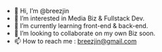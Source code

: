 - 👋 Hi, I’m @breezjin
- 👀 I’m interested in Media Biz & Fullstack Dev.
- 🌱 I’m currently learning front-end & back-end.
- 💞️ I’m looking to collaborate on my own Biz soon.
- 📫 How to reach me : breezjin@gmail.com

<!---
breezjin/breezjin is a ✨ special ✨ repository because its `README.md` (this file) appears on your GitHub profile.
You can click the Preview link to take a look at your changes.
--->
